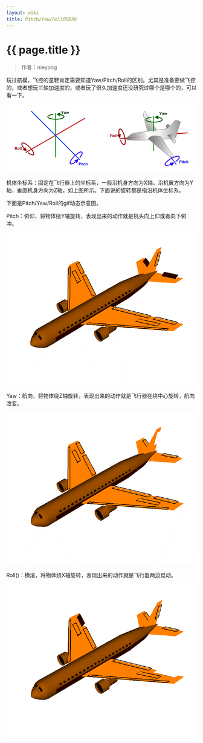 ```yaml
---
layout: wiki
title: Pitch/Yaw/Roll的区别
---
```


# {{ page.title }}

> 作者：nieyong

玩过航模，飞控的童鞋肯定需要知道Yaw/Pitch/Roll的区别。尤其是准备要做飞控的，或者想玩三轴加速度的，或者玩了很久加速度还没研究过哪个是哪个的，可以看一下。

![](/assets/img/pitch-yaw-roll.png)

机体坐标系：固定在飞行器上的坐标系，一般沿机身方向为X轴，沿机翼方向为Y轴，垂直机身方向为Z轴，如上图所示。下面说的旋转都是指沿机体坐标系。

下面是Pitch/Yaw/Roll的gif动态示意图。

Pitch：俯仰，将物体绕Y轴旋转，表现出来的动作就是机头向上仰或者向下俯冲。

![](/assets/img/pitch.gif)

Yaw：航向，将物体绕Z轴旋转，表现出来的动作就是飞行器在绕中心旋转，航向改变。

![](/assets/img/yaw.gif)

Roll()：横滚，将物体绕X轴旋转，表现出来的动作就是飞行器两边晃动。

![](/assets/img/roll.gif)
